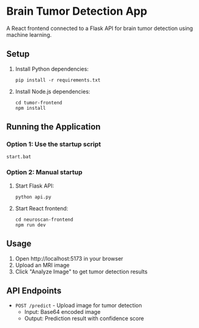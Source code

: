 # Brain Tumor Detection App

A React frontend connected to a Flask API for brain tumor detection using machine learning.

## Setup

1. Install Python dependencies:
   ```
   pip install -r requirements.txt
   ```

2. Install Node.js dependencies:
   ```
   cd tumor-frontend
   npm install
   ```

## Running the Application

### Option 1: Use the startup script
```
start.bat
```

### Option 2: Manual startup
1. Start Flask API:
   ```
   python api.py
   ```

2. Start React frontend:
   ```
   cd neuroscan-frontend
   npm run dev
   ```

## Usage

1. Open http://localhost:5173 in your browser
2. Upload an MRI image
3. Click "Analyze Image" to get tumor detection results

## API Endpoints

- `POST /predict` - Upload image for tumor detection
  - Input: Base64 encoded image
  - Output: Prediction result with confidence score
